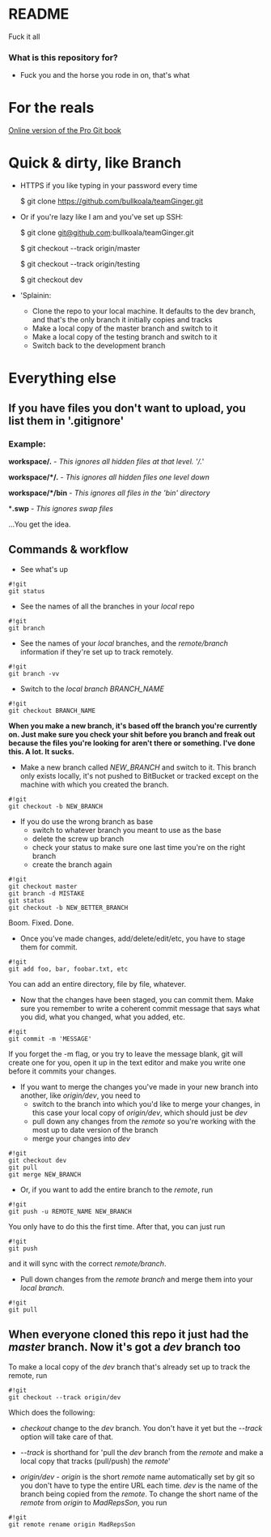 # README #

Fuck it all

### What is this repository for? ###

* Fuck you and the horse you rode in on, that's what

# For the reals #

[Online version of the Pro Git book](http://git-scm.com/book/en/v2)

# Quick & dirty, like Branch #

* HTTPS if you like typing in your password every time

	$ git clone https://github.com/bullkoala/teamGinger.git

* Or if you're lazy like I am and you've set up SSH:

	$ git clone git@github.com:bullkoala/teamGinger.git

	$ git checkout --track origin/master

	$ git checkout --track origin/testing

	$ git checkout dev


* 'Splainin:
   * Clone the repo to your local machine. It defaults to the dev branch, and
   that's the only branch it initially copies and tracks
   * Make a local copy of the master branch and switch to it
   * Make a local copy of the testing branch and switch to it
   * Switch back to the development branch

# Everything else #

## If you have files you don't want to upload, you list them in '.gitignore'

### Example: ###

**workspace/.** - *This ignores all hidden files at that level. '/.*'

**workspace/*/.** - *This ignores all hidden files one level down*

**workspace/*/bin** - *This ignores all files in the 'bin' directory*

***.swp** - *This ignores swap files*

...You get the idea. 

## Commands & workflow ##
* See what's up
```
#!git
git status
```
* See the names of all the branches in your *local* repo
```
#!git
git branch
```
* See the names of your *local* branches, and the *remote/branch* information if they're set up to track remotely.

```
#!git
git branch -vv
```
* Switch to the *local branch BRANCH_NAME*
```
#!git
git checkout BRANCH_NAME
```
**When you make a new branch, it's based off the branch you're currently on. Just make sure you check your shit before you branch and freak out because the files you're looking for aren't there or something. I've done this. A lot. It sucks.**

* Make a new branch called *NEW_BRANCH* and switch to it. This branch only exists locally, it's not pushed to BitBucket or tracked except on the machine with which you created the branch.

```
#!git
git checkout -b NEW_BRANCH
```

  
  * If you do use the wrong branch as base
    * switch to whatever branch you meant to use as the base
    * delete the screw up branch
    * check your status to make sure one last time you're on the right branch
    * create the branch again
```
#!git
git checkout master
git branch -d MISTAKE
git status
git checkout -b NEW_BETTER_BRANCH
```
Boom. Fixed. Done.

* Once you've made changes, add/delete/edit/etc, you have to stage them for commit.
```
#!git
git add foo, bar, foobar.txt, etc
```
You can add an entire directory, file by file, whatever.

* Now that the changes have been staged, you can commit them. Make sure you remember to write a coherent commit message that says what you did, what you changed, what you added, etc.
```
#!git
git commit -m 'MESSAGE'
```
If you forget the -m flag, or you try to leave the message blank, git will create one for you, open it up in the text editor and make you write one before it commits your changes.

* If you want to merge the changes you've made in your new branch into another, like *origin/dev*, you need to
    * switch to the branch into which you'd like to merge your changes, in this case your local copy of *origin/dev*, which should just be *dev*
    * pull down any changes from the *remote* so you're working with the most up to date version of the branch
    * merge your changes into *dev*
```
#!git
git checkout dev
git pull
git merge NEW_BRANCH
```

* Or, if you want to add the entire branch to the *remote*, run

```
#!git
git push -u REMOTE_NAME NEW_BRANCH
```
You only have to do this the first time. After that, you can just run
```
#!git
git push
```
and it will sync with the correct *remote/branch*.

* Pull down changes from the *remote branch* and merge them into your *local branch*.

```
#!git
git pull
```

## When everyone cloned this repo it just had the *master* branch. Now it's got a *dev* branch too ##

To make a local copy of the *dev* branch that's already set up to track the remote, run

```
#!git
git checkout --track origin/dev
```
Which does the following:

* *checkout* change to the *dev* branch. You don't have it yet but the *--track* option will take care of that.

* *--track* is shorthand for 'pull the *dev* branch from the *remote* and make a local copy that tracks (pull/push) the *remote*'

* *origin/dev* - *origin* is the short *remote* name automatically set by git so you don't have to type the entire URL each time. *dev* is the name of the branch being copied from the *remote*.  To change the short name of the *remote* from *origin* to *MadRepsSon*, you run

```
#!git
git remote rename origin MadRepsSon
```

